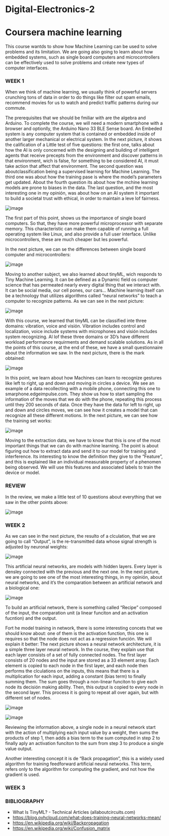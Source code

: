 # Digital-Electronics-2
# Coursera machine learning

This course wantds to show how Machine Learning can be used to solve problems and its limitation. We are going also going to learn about how embedded systems,
such as single board computers and microcontrollers can be effectively used to solve problems and créate new types of computer interfaces. 

### WEEK 1

When we think of machine learning, we usually think of powerful servers crunching tons of data in order to do things like filter out spam emails, recommend movies for us to watch and predict traffic patterns during our commute.

The prerequisites that we should be fmiliar with are the algebra and Arduino. To complete the course, we will need a modern smartphone with a browser and optionlly, the Arduino Nano 33 BLE Sense board. 
An Embeded system is any computer system that is contained or embedded inside of another larger mechanical or electrical system. 
In the next picture, it shows the calification of a Little test of five questions: the first one, talks about how the AI is only concerned with the designing and building of intelligent agents that receive precepts from the environment and discover patterns in that environment, wich is false,  for something to be considered AI, it must take action that affect that environment. The second question was aboutclassification being a supervised learning for Machine Learning. The third one was about how the training pase is where the model’s parameters get updated. About the fourth question its about how the mchine learning models are prone to biases in the data. The last question, and the most interesting one in my opinión, was about how on an AI system it important to build a societal trust with ethical, in order to maintain a leve lof fairness. 

![image](https://user-images.githubusercontent.com/115028247/211308644-4c87fe94-6a05-46d6-a4e5-e313b5d27f34.png)

The first part of this point, shows us the importance of single board computers. 
So that, they have more powerful microprocessor with separate memory. 
This characteristic can make them capable of running a full operating system like Linux,
and also provide a full user interface. Unlike microcontrollers, 
these are much cheaper but les powerful.  

In the next picture, we can se the differences between single board computer and microcontrollers:

![image](https://user-images.githubusercontent.com/115028247/211308771-f47cedc2-67a0-4f94-bd1e-17fb21f585de.png)

Moving to another subject, we also learned about tinyML, wich responds to Tiny Machine Learning. It can be defined as a Dynamic field os computer science that has permeated nearly every digital thing that we interact with. It can be social media, our cell pones, our cars… 
Machine learning itself can be a technology that utilizes algorithms called “neural networks” to teach a computer to recognize patterns. As we can see in the next picture:

![image](https://user-images.githubusercontent.com/115028247/211308810-0eaa36ad-0c6a-48c3-960f-39c763dfe0ae.png)

With this course, we learned that tinyML can be classified inte three domains: vibration, voice and visión. Vibration includes control and localization, voice include systems with microphones and visión includes system recognizing. Al lof these three domains or 3D’s have different workload performance requirments and demand scalable solutions.
As in all the points of this course, at the end of these, we have a small questionnaire about the information we saw. In the next picture, there is the mark obtained:

![image](https://user-images.githubusercontent.com/115028247/211308850-bc0cd336-b29c-470e-9304-6b66323b499f.png)

In this point, we learn about how Machines can learn to recognize gestures like left to right, up and down and moving in circles a device. We see an example of a data recollecting with a mobile phone, connecting this one to smarphone.edgeimpulse.com. They show us how to start sampling the information of the moves that we do with the phone, repeating this process until they 200 seconds of data. Once they have the data for left to right, up and down and circles moves, we can see how it creates a model that can recognize all these different motions. 
In the next picture, we can see how the training set works:

![image](https://user-images.githubusercontent.com/115028247/211356569-96fb841a-8182-4db3-9b25-7f1390c5c331.png)

Moving to the extraction data, we have to know that this is one of the most important things that we can do with machine learning. The point is about figuring out how to extract data and send it to our model for training and interference. 
Its interesting to know the definition they give to the “Feature”, and this is explained like  an individual measurable property of a phenomen being observed. We will use this features and associated labels to train the device or model. 

### REVIEW
In the review, we make a little test of 10 questions about everything that we saw in the other points above:

![image](https://user-images.githubusercontent.com/115028247/211356969-214d3fa2-cdef-4b7a-806e-df6c8e5b52e6.png)



### WEEK 2

As we can see in the next picture, the resulto of a clculation, that we are going to call “Output”, is the re-transmitted data whose signal strength is adjusted by neuronal weights:

![image](https://user-images.githubusercontent.com/115028247/212354309-0ba04ca7-0321-4a5d-958e-24cbe3fe6b73.png)

This artificial neural networks, are models with hidden layers. Every layer is densley connected with the previous and the next one. 
In the next picture, we are going to see one of the most interesting things, in my opinión, about neural networks, and it’s the comparation between an artificial network and a biological one:

![image](https://user-images.githubusercontent.com/115028247/212354367-517d274e-4bb8-48bb-a957-9e755121270c.png)

To build an artificial network, there is something called “Recipe” composed of the input, the comparation unit (a linear funciton and an activation fucntion) and the output. 

Fort he model training in network, there is some interesting concets that we should know about: one of them is the activation function, this one is requires so that the node does not act as a regression función. We will explain it better:
The next picture shows a neural network architecture, it is a simple three layer neural network. In the course, they explain use that each layer consists of a set of fully connected nodes. The first layer consists of 20 nodes and the input are stored as a 33 element array. Each element is copied to each node in the first layer, and each node then performs the clculations on the inputs, this means that there is a multiplication for each input, adding a constant (bias term) to finally summing them. The sum goes through a non-linear funciton to give each node its decisión making ability. Then, this output is copied to every node in the second layer. This process it is going to repeat all over again, but with different set of nodes.

![image](https://user-images.githubusercontent.com/115028247/212359818-93ed0d9b-2789-4cc9-9ba6-d80977e905df.png)

![image](https://user-images.githubusercontent.com/115028247/212359845-22a74576-48bd-481e-aa99-e934bf3ce173.png)

Reviewing the information above, a single node in a neural network start with the action of multiplying each input value by a weight, then sums the products of step 1, then adds a bias term to the sum computed in step 2 to finally aply an activation funciton to the sum from step 3 to produce a single value output.

Another interesting concept it is de “Back propagation”, this is a widely used algorithm for training feedforward artificial neural networks. This term, refers only to the algorithm for computing the gradient, and not how the gradient is used. 




### WEEK 3



### BIBLIOGRAPHY
- What Is TinyML? - Technical Articles (allaboutcircuits.com)
- https://blog.ovhcloud.com/what-does-training-neural-networks-mean/
- https://en.wikipedia.org/wiki/Backpropagation
- https://en.wikipedia.org/wiki/Confusion_matrix
